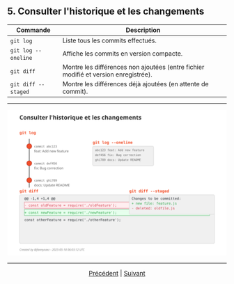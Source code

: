 ## 5. Consulter l'historique et les changements

| Commande | Description |
|----------|-------------|
| `git log` | Liste tous les commits effectués. |
| `git log --oneline` | Affiche les commits en version compacte. |
| `git diff` | Montre les différences non ajoutées (entre fichier modifié et version enregistrée). |
| `git diff --staged` | Montre les différences déjà ajoutées (en attente de commit). |

---

<div align="center">
  <img src="../assets/svg/history-and-changes.svg" alt="Consulter l'historique et les changements Git" width="900">
</div>

---

<p align="center">
<a href="./depot-distant.md">Précédent</a> 
| <a href="./modifs-necessaires.md">Suivant</a>
</p>